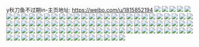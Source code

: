 y秋刀鱼不过期in-主页地址: https://weibo.com/u/1815852194 
![](https://wx4.sinaimg.cn/mw2000/6c3bb4a2ly1h9f80ql4isj21s02dckjm.jpg) 
![](https://wx4.sinaimg.cn/mw2000/6c3bb4a2ly1h9f81434hqj21s02dcqv5.jpg) 
![](https://wx4.sinaimg.cn/mw2000/6c3bb4a2ly1h9f81xbqu3j21s02dcx6q.jpg) 
![](https://wx4.sinaimg.cn/mw2000/6c3bb4a2ly1h9f804ue1sj22dc35se85.jpg) 
![](https://wx4.sinaimg.cn/mw2000/6c3bb4a2ly1h7otghjfyrj20u0140jxa.jpg) 
![](https://wx4.sinaimg.cn/mw2000/6c3bb4a2ly1h7otgh7tqdj20u013yk0w.jpg) 
![](https://wx4.sinaimg.cn/mw2000/6c3bb4a2ly1h7ovm1yvwrj216o1kw481.jpg) 
![](https://wx4.sinaimg.cn/mw2000/6c3bb4a2ly1h7otgggs5zj21jk223dsx.jpg) 
![](https://wx4.sinaimg.cn/mw2000/6c3bb4a2ly1h7phsp9ospj216o1kwe25.jpg) 
![](https://wx4.sinaimg.cn/mw2000/6c3bb4a2ly1h7otgjrcz6j216o1kz4qq.jpg) 
![](https://wx4.sinaimg.cn/mw2000/6c3bb4a2ly1h7otggvfg4j20u0140k5f.jpg) 
![](https://wx4.sinaimg.cn/mw2000/6c3bb4a2ly1h7n6mlce5aj21701kwtrl.jpg) 
![](https://wx4.sinaimg.cn/mw2000/6c3bb4a2ly1h7n6mmr8ncj21s02dc4qq.jpg) 
![](https://wx4.sinaimg.cn/mw2000/6c3bb4a2ly1h7f3tblobnj21s02dcqv6.jpg) 
![](https://wx4.sinaimg.cn/mw2000/6c3bb4a2ly1h7f3tc9luzj21s02dcx6p.jpg) 
![](https://wx4.sinaimg.cn/mw2000/6c3bb4a2ly1h7f3tagx0kj21s02dc7wh.jpg) 
![](https://wx4.sinaimg.cn/mw2000/6c3bb4a2ly1h7f3tcx2r0j21rz2dbb2a.jpg) 
![](https://wx4.sinaimg.cn/mw2000/6c3bb4a2ly1h7f3t9zx7sj21s02dcqv6.jpg) 
![](https://wx4.sinaimg.cn/mw2000/6c3bb4a2ly1h6u22jsvauj21ry2dce81.jpg) 
![](https://wx4.sinaimg.cn/mw2000/6c3bb4a2ly1h6u22lo6wfj21ry2dc1kx.jpg) 
![](https://wx4.sinaimg.cn/mw2000/6c3bb4a2ly1h6u22ge7glj21ry2dcjzy.jpg) 
![](https://wx4.sinaimg.cn/mw2000/6c3bb4a2ly1h6u2b9o6arj21s02dce3d.jpg) 
![](https://wx4.sinaimg.cn/mw2000/6c3bb4a2ly1h6pny377dgj22c0340hdu.jpg) 
![](https://wx4.sinaimg.cn/mw2000/6c3bb4a2ly1h6po1i6cgjj21s02dcaki.jpg) 
![](https://wx4.sinaimg.cn/mw2000/6c3bb4a2ly1h6pnxzfwhoj20u0140dxf.jpg) 
![](https://wx4.sinaimg.cn/mw2000/6c3bb4a2ly1h6az7dypchj21ue1nle5r.jpg) 
![](https://wx4.sinaimg.cn/mw2000/6c3bb4a2ly1h6az7bk5pxj22dc2dc0yk.jpg) 
![](https://wx4.sinaimg.cn/mw2000/6c3bb4a2ly1h645swnnfbj22c0340qva.jpg) 
![](https://wx4.sinaimg.cn/mw2000/6c3bb4a2ly1h645szppazj21lt2dchdt.jpg) 
![](https://wx4.sinaimg.cn/mw2000/6c3bb4a2ly1h645t59mpkj22dc35s4f5.jpg) 
![](https://wx4.sinaimg.cn/mw2000/6c3bb4a2ly1h645t3zxmwj21yj2dc4qq.jpg) 
![](https://wx4.sinaimg.cn/mw2000/6c3bb4a2ly1h645t0au9yj2209209nnn.jpg) 
![](https://wx4.sinaimg.cn/mw2000/6c3bb4a2ly1h645t2pxp1j22dc2dce81.jpg) 
![](https://wx4.sinaimg.cn/mw2000/6c3bb4a2ly1h5r4uoiwzmj22ps1j0u0y.jpg) 
![](https://wx4.sinaimg.cn/mw2000/6c3bb4a2ly1h5r4ukchqdj22oi1sc7wi.jpg) 
![](https://wx4.sinaimg.cn/mw2000/6c3bb4a2ly1h5r4usp96cj22c0340qv8.jpg) 
![](https://wx4.sinaimg.cn/mw2000/6c3bb4a2ly1h5r4xace14j21s022t7wi.jpg) 
![](https://wx4.sinaimg.cn/mw2000/6c3bb4a2ly1h5r4uqjvdtj226f26f7wi.jpg) 
![](https://wx4.sinaimg.cn/mw2000/6c3bb4a2ly1h5e66stzsjj21kw2dcu0y.jpg) 
![](https://wx4.sinaimg.cn/mw2000/6c3bb4a2ly1h5e66uwhhxj21kw2dcqv6.jpg) 
![](https://wx4.sinaimg.cn/mw2000/6c3bb4a2ly1h5e66xxp2wj21s02dcx6p.jpg) 
![](https://wx4.sinaimg.cn/mw2000/6c3bb4a2ly1h5e66vdphvj21av1ave0d.jpg) 
![](https://wx4.sinaimg.cn/mw2000/6c3bb4a2ly1h5e66wilr7j22dc1s0qv6.jpg) 
![](https://wx4.sinaimg.cn/mw2000/6c3bb4a2ly1h4ylwcfqg5j21s02dbb2b.jpg) 
![](https://wx4.sinaimg.cn/mw2000/6c3bb4a2ly1h4ylwe1v17j21o42844qq.jpg) 
![](https://wx4.sinaimg.cn/mw2000/6c3bb4a2ly1h4ylwd9v08j22dc1c0x6p.jpg) 
![](https://wx4.sinaimg.cn/mw2000/6c3bb4a2ly1h4r45sgkb5j21rg1o0hdt.jpg) 
![](https://wx4.sinaimg.cn/mw2000/6c3bb4a2ly1h4r43nyddjj21lt2087wh.jpg) 
![](https://wx4.sinaimg.cn/mw2000/6c3bb4a2ly1h4r45il4rsj22c0340hdu.jpg) 
![](https://wx4.sinaimg.cn/mw2000/6c3bb4a2ly1h4r45a50uqj21tg2dckjm.jpg) 
![](https://wx4.sinaimg.cn/mw2000/6c3bb4a2ly1h4r45dz7ddj22c0340b29.jpg) 
![](https://wx4.sinaimg.cn/mw2000/6c3bb4a2ly1h4r45wzqcvj22dc35s1ky.jpg) 
![](https://wx4.sinaimg.cn/mw2000/6c3bb4a2ly1h4or8nfxivj216o1kw1kx.jpg) 
![](https://wx4.sinaimg.cn/mw2000/6c3bb4a2ly1h4or8syqd7j21s02dcqv5.jpg) 
![](https://wx4.sinaimg.cn/mw2000/6c3bb4a2ly1h4or8rv1hpj22dc35se84.jpg) 
![](https://wx4.sinaimg.cn/mw2000/6c3bb4a2ly1h426stjl1gj21s02dcnpd.jpg) 
![](https://wx4.sinaimg.cn/mw2000/6c3bb4a2ly1h426su1w6yj216o1kwamj.jpg) 
![](https://wx4.sinaimg.cn/mw2000/6c3bb4a2ly1h426ss8300j216o1kwwy5.jpg) 
![](https://wx4.sinaimg.cn/mw2000/6c3bb4a2ly1h3qb4t3461j21s02dchdt.jpg) 
![](https://wx4.sinaimg.cn/mw2000/6c3bb4a2ly1h3qb4rsx5ej216o1kw7lb.jpg) 
![](https://wx4.sinaimg.cn/mw2000/6c3bb4a2ly1h3qb4r8nruj222c22cu0y.jpg) 
![](https://wx4.sinaimg.cn/mw2000/6c3bb4a2ly1h3qb77u37kj21s02dchdu.jpg) 
![](https://wx4.sinaimg.cn/mw2000/6c3bb4a2ly1h2hczpk5ytj21s02aoasx.jpg) 
![](https://wx4.sinaimg.cn/mw2000/6c3bb4a2ly1h2hczqo51dj21s02dcneq.jpg) 
![](https://wx4.sinaimg.cn/mw2000/6c3bb4a2ly1h2hd0ikmlxj21vx2dc18v.jpg) 
![](https://wx4.sinaimg.cn/mw2000/6c3bb4a2ly1h2hd0hn2dpj21s02dc4qp.jpg) 
![](https://wx4.sinaimg.cn/mw2000/6c3bb4a2ly1h2hd0jofd9j22832dcngf.jpg) 
![](https://wx4.sinaimg.cn/mw2000/6c3bb4a2ly1h2hd0va9dnj21s02dcalj.jpg) 
![](https://wx4.sinaimg.cn/mw2000/6c3bb4a2ly1h225e8zg4hj21st2dcu0y.jpg) 
![](https://wx4.sinaimg.cn/mw2000/6c3bb4a2ly1h13nyc7m8dj22bz2bz1kz.jpg) 
![](https://wx4.sinaimg.cn/mw2000/6c3bb4a2ly1h0wy70rz95j21rz2dcx6q.jpg) 
![](https://wx4.sinaimg.cn/mw2000/6c3bb4a2ly1h0wy721d31j21s02dcx3u.jpg) 
![](https://wx4.sinaimg.cn/mw2000/6c3bb4a2ly1h0hpxk9hmpj21s01s07wh.jpg) 
![](https://wx4.sinaimg.cn/mw2000/6c3bb4a2ly1h0hpxg4of3j21s01s0e7q.jpg) 
![](https://wx4.sinaimg.cn/mw2000/6c3bb4a2ly1gz3kd7zhomj21s02dchdu.jpg) 
![](https://wx4.sinaimg.cn/mw2000/6c3bb4a2ly1gz3kd4af3nj22c0340000.jpg) 
![](https://wx4.sinaimg.cn/mw2000/6c3bb4a2ly1gz3kdees0gj21s02dckjm.jpg) 
![](https://wx4.sinaimg.cn/mw2000/6c3bb4a2ly1gz3kdce1bnj21s02dbe82.jpg) 
![](https://wx4.sinaimg.cn/mw2000/6c3bb4a2ly1gz3kdaihvcj22c03407wl.jpg) 
![](https://wx4.sinaimg.cn/mw2000/6c3bb4a2ly1gz3kds9sv2j21s02dce82.jpg) 
![](https://wx4.sinaimg.cn/mw2000/6c3bb4a2ly1gygzbrye0mj21s02dc4qq.jpg) 
![](https://wx4.sinaimg.cn/mw2000/6c3bb4a2ly1gygzfcfvirj21mn21jb29.jpg) 
![](https://wx4.sinaimg.cn/mw2000/6c3bb4a2ly1gygznhu3fdj21pg232kjl.jpg) 
![](https://wx4.sinaimg.cn/mw2000/6c3bb4a2ly1gydiwu73xzj21o025sqv5.jpg) 
![](https://wx4.sinaimg.cn/mw2000/6c3bb4a2ly1gy2un90jv3j21s02dc4qq.jpg) 
![](https://wx4.sinaimg.cn/mw2000/6c3bb4a2ly1gwf027bkpwj21o01o0kjl.jpg) 
![](https://wx4.sinaimg.cn/mw2000/6c3bb4a2ly1gwf028eargj21nz1xne81.jpg) 
![](https://wx4.sinaimg.cn/mw2000/6c3bb4a2ly1gffc8tf761j21400u0k3t.jpg) 
![](https://wx4.sinaimg.cn/mw2000/6c3bb4a2ly1gffc8sxh9fj21400u07gv.jpg) 
![](https://wx4.sinaimg.cn/mw2000/6c3bb4a2ly1gffc8saxb7j21a40u0au1.jpg) 
![](https://wx4.sinaimg.cn/mw2000/6c3bb4a2ly1fwa5h8icd9j22801o0e82.jpg) 
![](https://wx4.sinaimg.cn/mw2000/6c3bb4a2ly1fwa69uzssgj23402c07wh.jpg) 
![](https://wx4.sinaimg.cn/mw2000/6c3bb4a2ly1fwa69ta1b3j20yi0pu7wh.jpg) 
![](https://wx4.sinaimg.cn/mw2000/6c3bb4a2ly1fwa5fspb9vj23402c0hdu.jpg) 
![](https://wx4.sinaimg.cn/mw2000/6c3bb4a2ly1fwa6a1x2chj23402c0u0x.jpg) 
![](https://wx4.sinaimg.cn/mw2000/6c3bb4a2ly1fwa6at0200j20yi0pu7wh.jpg) 
